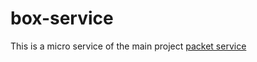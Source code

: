 # box-service
This is a micro service of the main project [packet service](https://github.com/shuza/packet-service)
